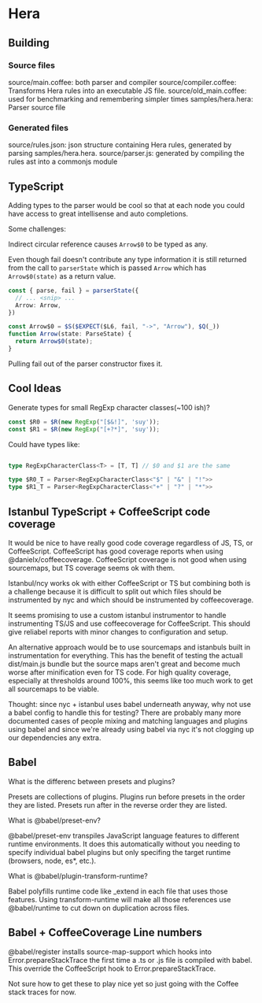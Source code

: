 Hera
====

Building
--------

### Source files

source/main.coffee: both parser and compiler
source/compiler.coffee: Transforms Hera rules into an executable JS file.
source/old_main.coffee: used for benchmarking and remembering simpler times
samples/hera.hera: Parser source file


### Generated files

source/rules.json: json structure containing Hera rules, generated by parsing
samples/hera.hera.
source/parser.js: generated by compiling the rules ast into a commonjs module

TypeScript
----------

Adding types to the parser would be cool so that at each node you could have
access to great intellisense and auto completions.

Some challenges:

Indirect circular reference causes `Arrow$0` to be typed as any.

Even though fail doesn't contribute any type information it is still returned
from the call to `parserState` which is passed `Arrow` which has
`Arrow$0(state)` as a return value.

```typescript
const { parse, fail } = parserState({
  // ... <snip> ...
  Arrow: Arrow,
})

const Arrow$0 = $S($EXPECT($L6, fail, "->", "Arrow"), $Q(_))
function Arrow(state: ParseState) {
  return Arrow$0(state);
}
```

Pulling fail out of the parser constructor fixes it.

Cool Ideas
----------

Generate types for small RegExp character classes(~100 ish)?

```typescript
const $R0 = $R(new RegExp("[$&!]", 'suy'));
const $R1 = $R(new RegExp("[+?*]", 'suy'));
```

Could have types like:

```typescript

type RegExpCharacterClass<T> = [T, T] // $0 and $1 are the same

type $R0_T = Parser<RegExpCharacterClass<"$" | "&" | "!">>
type $R1_T = Parser<RegExpCharacterClass<"+" | "?" | "*">>
```

Istanbul TypeScript + CoffeeScript code coverage
------------------------------------------------

It would be nice to have really good code coverage regardless of JS, TS, or
CoffeeScript. CoffeeScript has good coverage reports when using
@danielx/coffeecoverage. CoffeeScript coverage is not good when using
sourcemaps, but TS coverage seems ok with them.

Istanbul/ncy works ok with either CoffeeScript or TS but combining both is a
challenge because it is difficult to split out which files should be instrumented
by nyc and which should be instrumented by coffeecoverage.

It seems promising to use a custom istanbul instrumentor to handle instrumenting
TS/JS and use coffeecoverage for CoffeeScript. This should give reliabel reports
with minor changes to configuration and setup.

An alternative approach would be to use sourcemaps and istanbuls built in
instrumentation for everything. This has the benefit of testing the actuall
dist/main.js bundle but the source maps aren't great and become much worse after
minification even for TS code. For high quality coverage, especially at
thresholds around 100%, this seems like too much work to get all sourcemaps to
be viable.

Thought: since nyc + istanbul uses babel underneath anyway, why not use a babel
config to handle this for testing? There are probably many more documented cases
of people mixing and matching languages and plugins using babel and since we're
already using babel via nyc it's not clogging up our dependencies any extra.

Babel
-----

What is the differenc between presets and plugins?

Presets are collections of plugins. Plugins run before presets in the order
they are listed. Presets run after in the reverse order they are listed.

What is @babel/preset-env?

@babel/preset-env transpiles JavaScript language features to different runtime
environments. It does this automatically without you needing to specify
individual babel plugins but only specifing the target runtime (browsers, node,
es*, etc.).

What is @babel/plugin-transform-runtime?

Babel polyfills runtime code like _extend in each file that uses those
features. Using transform-runtime will make all those references use
@babel/runtime to cut down on duplication across files.

Babel + CoffeeCoverage Line numbers
-----------------------------------

@babel/register installs source-map-support which hooks into
Error.prepareStackTrace the first time a .ts or .js file is compiled with babel.
This override the CoffeeScript hook to Error.prepareStackTrace.

Not sure how to get these to play nice yet so just going with the Coffee stack
traces for now.
